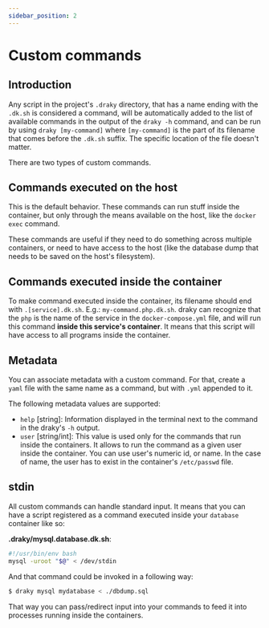 ```yaml
---
sidebar_position: 2
---
```


# Custom commands

## Introduction
Any script in the project's `.draky` directory, that has a name ending with the
`.dk.sh` is considered a command, will be automatically added to the list of available commands in the output of the
`draky -h` command, and can be run by using `draky [my-command]` where `[my-command]` is the part of its filename that
comes before the `.dk.sh` suffix. The specific location of the file doesn't matter.

There are two types of custom commands.

## Commands executed on the host

This is the default behavior. These commands can run stuff inside the container, but only through the means available on
the host, like the `docker exec` command.

These commands are useful if they need to do something across multiple containers, or need to have access to the host
(like the database dump that needs to be saved on the host's filesystem).

## Commands executed inside the container

To make command executed inside the container, its filename should end with `.[service].dk.sh`. E.g.:
`my-command.php.dk.sh`. draky can recognize that the `php` is the name of the service in the `docker-compose.yml` file,
and will run this command **inside this service's container**. It means that this script will have access to all
programs inside the container.

## Metadata

You can associate metadata with a custom command. For that, create a `yaml` file with the same name as a command, but
with `.yml` appended to it.

The following metadata values are supported:
- `help` [string]: Information displayed in the terminal next to the command in the draky's `-h` output.
- `user` [string/int]: This value is used only for the commands that run inside the containers. It allows 
  to run the command as a given user inside the container. You can use user's numeric id, or name. In the case of
  name, the user has to exist in the container's `/etc/passwd` file.

## stdin

All custom commands can handle standard input. It means that you can have a script registered
as a command executed inside your `database` container like so:

**.draky/mysql.database.dk.sh**:
```bash
#!/usr/bin/env bash
mysql -uroot "$@" < /dev/stdin
```

And that command could be invoked in a following way:

```bash
$ draky mysql mydatabase < ./dbdump.sql
```

That way you can pass/redirect input into your commands to feed it into processes running inside
the containers.